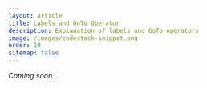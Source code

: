 ```yaml
---
layout: article
title: Labels and GoTo Operator
description: Explanation of labels and GoTo operators
image: /images/codestack-snippet.png
order: 10
sitemap: false
---
```

*Coming soon...*